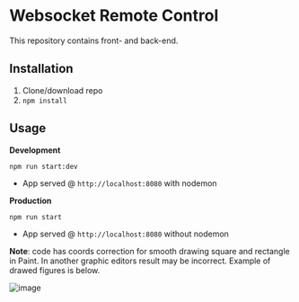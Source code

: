 # Websocket Remote Control
This repository contains front- and back-end.
## Installation
1. Clone/download repo
2. `npm install`

## Usage
**Development**

`npm run start:dev`

* App served @ `http://localhost:8080` with nodemon

**Production**

`npm run start`

* App served @ `http://localhost:8080` without nodemon

**Note**: code has coords correction for smooth drawing square and rectangle in Paint. In another graphic editors result may be incorrect.
Example of drawed figures is below.

![image](https://user-images.githubusercontent.com/49314579/175777584-83469e45-c905-486f-999d-e2c43a16c239.png)